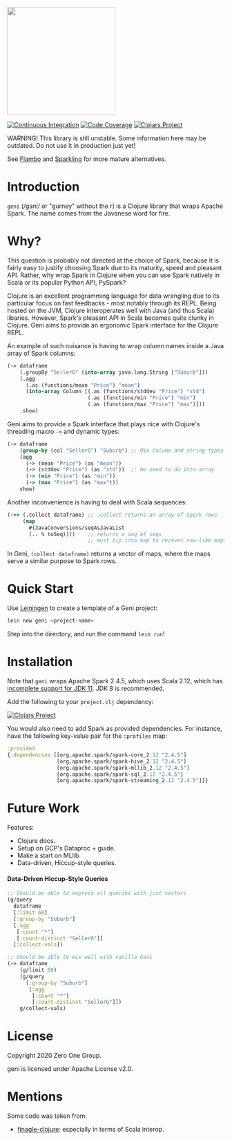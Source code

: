 <img src="logo/geni.png" width="250px">

[![Continuous Integration](https://github.com/zero-one-group/geni/workflows/Continuous%20Integration/badge.svg?branch=develop)](https://github.com/zero-one-group/geni/commits/develop)
[![Code Coverage](https://codecov.io/gh/zero-one-group/geni/branch/develop/graph/badge.svg)](https://codecov.io/gh/zero-one-group/geni)
[![Clojars Project](https://img.shields.io/clojars/v/zero.one/geni.svg)](http://clojars.org/zero.one/geni)

WARNING! This library is still unstable. Some information here may be outdated. Do not use it in production just yet!

See [Flambo](https://github.com/sorenmacbeth/flambo) and [Sparkling](https://github.com/gorillalabs/sparkling) for more mature alternatives.

# Introduction

`geni` (*/gɜni/* or "gurney" without the r) is a Clojure library that wraps Apache Spark. The name comes from the Javanese word for fire.

# Why?

This question is probably not directed at the choice of Spark, because it is fairly easy to justify choosing Spark due to its maturity, speed and pleasant API. Rather, why wrap Spark in Clojure when you can use Spark natively in Scala or its popular Python API, PySpark?

Clojure is an excellent programming language for data wrangling due to its particular focus on fast feedbacks - most notably through its REPL. Being hosted on the JVM, Clojure interoperates well with Java (and thus Scala) libaries. However, Spark's pleasant API in Scala becomes quite clunky in Clojure. Geni aims to provide an ergonomic Spark interface for the Clojure REPL.

An example of such nuisance is having to wrap column names inside a Java array of Spark columns:

```clojure
(-> dataframe
    (.groupBy "SellerG" (into-array java.lang.String ["Suburb"]))
    (.agg
      (.as (functions/mean "Price") "mean")
      (into-array Column [(.as (functions/stddev "Price") "std")
                          (.as (functions/min "Price") "min")
                          (.as (functions/max "Price") "max")]))
    .show)
```

Geni aims to provide a Spark interface that plays nice with Clojure's threading macro `->` and dynamic types:

```clojure
(-> dataframe
    (group-by (col "SellerG") "Suburb") ;; Mix Column and string types
    (agg
      (-> (mean "Price") (as "mean"))
      (-> (stddev "Price") (as "std"))  ;; No need to do into-array
      (-> (min "Price") (as "min"))
      (-> (max "Price") (as "max")))
    show)
```

Another inconvenience is having to deal with Scala sequences:

```clojure
(->> (.collect dataframe) ;; .collect returns an array of Spark rows
     (map
       #(JavaConversions/seqAsJavaList
       (.. % toSeq))))    ;; returns a seq of seqs
                          ;; must zip into map to recover row-like maps
```

In Geni, `(collect dataframe)` returns a vector of maps, where the maps serve a similar purpose to Spark rows.

# Quick Start

Use [Leiningen](http://leiningen.org/) to create a template of a Geni project:

```bash
lein new geni <project-name>
```

Step into the directory, and run the command `lein run`!

# Installation

Note that `geni` wraps Apache Spark 2.4.5, which uses Scala 2.12, which has [incomplete support for JDK 11](https://docs.scala-lang.org/overviews/jdk-compatibility/overview.html). JDK 8 is recommended.

Add the following to your `project.clj` dependency:

[![Clojars Project](https://clojars.org/zero.one/geni/latest-version.svg)](http://clojars.org/zero.one/geni)

You would also need to add Spark as provided dependencies. For instance, have the following key-value pair for the `:profiles` map:

```clojure
:provided
{:dependencies [[org.apache.spark/spark-core_2.12 "2.4.5"]
                [org.apache.spark/spark-hive_2.12 "2.4.5"]
                [org.apache.spark/spark-mllib_2.12 "2.4.5"]
                [org.apache.spark/spark-sql_2.12 "2.4.5"]
                [org.apache.spark/spark-streaming_2.12 "2.4.5"]]}
```

# Future Work

Features:
- Clojure docs.
- Setup on GCP's Dataproc + guide.
- Make a start on MLlib.
- Data-driven, Hiccup-style queries.

#### Data-Driven Hiccup-Style Queries

``` clojure
;; Should be able to express all queries with just vectors
(g/query
  dataframe
  [:limit 60]
  [:group-by "Suburb"]
  [:agg
   [:count "*"]
   [:count-distinct "SellerG"]]
  [:collect-vals])

;; Should be able to mix well with vanilla Geni
(-> dataframe
    (g/limit 60)
    (g/query
      [:group-by "Suburb"]
       [:agg
        [:count "*"]
        [:count-distinct "SellerG"]])
    g/collect-vals)
```

# License

Copyright 2020 Zero One Group.

geni is licensed under Apache License v2.0.

# Mentions

Some code was taken from:

* [finagle-clojure](https://github.com/finagle/finagle-clojure): especially in terms of Scala interop.
